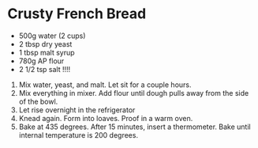 # Crusty French Bread

* 500g water (2 cups)
* 2 tbsp dry yeast
* 1 tbsp malt syrup
* 780g AP flour
* 2 1/2 tsp salt  !!!!

1. Mix water, yeast, and malt.  Let sit for a couple hours.
2. Mix everything in mixer.  Add flour until dough pulls away from the side of the bowl.
3. Let rise overnight in the refrigerator
4. Knead again.  Form into loaves.  Proof in a warm oven.
5. Bake at 435 degrees. After 15 minutes, insert a thermometer.  Bake until internal temperature is 200 degrees.

